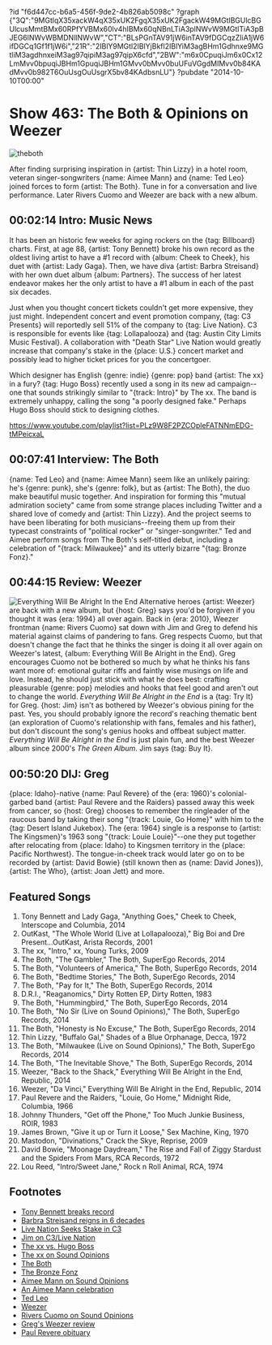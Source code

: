 ?id "f6d447cc-b6a5-456f-9de2-4b826ab5098c"
?graph {"3Q":"9MGtlqX35xackW4qX35xUK2FgqX35xUK2FgackW49MGtlBGUlcBGUlcusMmtBMx60RPfYVBMx60lv4hIBMx60qNBnLTiA3plNWvW9MGtlTiA3pBJEG6lNWvWBMDNllNWvW","CT":"BLsPGnTAV91jW6inTAV9fDGCqzZIiA1jW6ifDGCq1Gf1f1jW6i","21R":"2IBlY9MGtl2IBlYjBkfl2IBlYiM3agBHm1Gdhnxe9MGtliM3agdhnxeiM3ag97qipiM3ag97qipX6cfd","2BW":"m6x0CpuqiJm6x0Cx12LmMvv0bpuqiJBHm1GpuqiJBHm1GMvv0bMvv0buUFuVGgdMIMvv0b84KAdMvv0b982T6OuUsgOuUsgrX5bv84KAdbsnLU"}
?pubdate "2014-10-10T00:00"

# Show 463: The Both & Opinions on Weezer

![theboth](https://static.soundopinions.org/images/2014/theboth_web.jpg)

After finding surprising inspiration in {artist: Thin Lizzy} in a hotel room, veteran singer-songwriters {name: Aimee Mann} and {name: Ted Leo} joined forces to form {artist: The Both}. Tune in for a conversation and live performance. Later Rivers Cuomo and Weezer are back with a new album.


## 00:02:14 Intro: Music News
It has been an historic few weeks for aging rockers on the {tag: Billboard} charts. First, at age 88, {artist: Tony Bennett} broke his own record as the oldest living artist to have a #1  record with {album: Cheek to Cheek}, his duet with {artist: Lady Gaga}. Then, we have diva {artist: Barbra Streisand} with her own duet album {album: Partners}. The success of her latest endeavor makes her the only artist to have a #1 album in each of the past six decades.
 
Just when you thought concert tickets couldn't get more expensive, they just might. Independent concert and event promotion company, {tag: C3 Presents} will reportedly sell 51% of the company to {tag: Live Nation}. C3 is responsible for events like {tag: Lollapalooza} and {tag: Austin City Limits Music Festival}. A collaboration with "Death Star" Live Nation would greatly increase that company's stake in the {place: U.S.} concert market and possibly lead to higher ticket prices for you the concertgoer.
 
Which designer has English {genre: indie} {genre: pop} band {artist: The xx} in a fury? {tag: Hugo Boss} recently used a song in its new ad campaign--one that sounds strikingly similar to "{track: Intro}" by The xx. The band is extremely unhappy, calling the song "a poorly designed fake." Perhaps Hugo Boss should stick to designing clothes. 


https://www.youtube.com/playlist?list=PLz9W8F2PZCOpleFATNNmEDG-tMPeicxaL
## 00:07:41 Interview: The Both
{name: Ted Leo} and {name: Aimee Mann} seem like an unlikely pairing: he's {genre: punk}, she's {genre: folk}, but as {artist: The Both}, the duo make beautiful music together. And inspiration for forming this "mutual admiration society" came from some strange places including Twitter and a shared love of comedy and {artist: Thin Lizzy}. And the project seems to have been liberating for both musicians--freeing them up from their typecast constraints of "political rocker" or "singer-songwriter." Ted and Aimee perform songs from The Both's self-titled debut, including a celebration of "{track: Milwaukee}" and its utterly bizarre "{tag: Bronze Fonz}."

## 00:44:15 Review: Weezer
![Everything Will Be Alright In the End](https://static.soundopinions.org/assets/463/21R0.jpg)
Alternative heroes {artist: Weezer} are back with a new album, but {host: Greg} says you'd be forgiven if you thought it was {era: 1994} all over again. Back in {era: 2010}, Weezer frontman {name: Rivers Cuomo} sat down with Jim and Greg to defend his material against claims of pandering to fans. Greg respects Cuomo, but that doesn't change the fact that he thinks the singer is doing it all over again on Weezer's latest, {album: Everything Will Be Alright in the End}. Greg encourages Cuomo not be bothered so much by what he thinks his fans want more of: emotional guitar riffs and faintly wise musings on life and love. Instead, he should just stick with what he does best: crafting pleasurable {genre: pop} melodies and hooks that feel good and aren't out to change the world.  *Everything Will Be Alright in the End* is a {tag: Try It} for Greg. {host: Jim} isn't as bothered by Weezer's obvious pining for the past. Yes, you should probably ignore the record's reaching thematic bent (an exploration of Cuomo's relationship with fans, females and his father), but don't discount the song's genius hooks and offbeat subject matter. *Everything Will Be Alright in the End* is just plain fun, and the best Weezer album since 2000's *The Green Album*.  Jim says {tag: Buy It}. 


## 00:50:20 DIJ: Greg
{place: Idaho}-native {name: Paul Revere} of the {era: 1960}'s colonial-garbed band {artist: Paul Revere and the Raiders} passed away this week from cancer, so {host: Greg} chooses to remember the ringleader of the raucous band by taking their song "{track: Louie, Go Home}" with him to the {tag: Desert Island Jukebox}. The {era: 1964} single is a response to {artist: The Kingsmen}'s 1963 song "{track: Louie Louie}"--one they put together after relocating from {place: Idaho} to Kingsmen territory in the {place: Pacific Northwest}. The tongue-in-cheek track would later go on to be recorded by {artist: David Bowie} (still known then as {name: David Jones}), {artist: The Who}, {artist: Joan Jett} and more. 

## Featured Songs
1.  Tony Bennett and Lady Gaga, "Anything Goes," Cheek to Cheek, Interscope and Columbia, 2014 
1. OutKast, "The Whole World (Live at Lollapalooza)," Big Boi and Dre Present…OutKast, Arista Records, 2001 
1. The xx, "Intro," xx, Young Turks, 2009 
1. The Both, "The Gambler," The Both, SuperEgo Records, 2014 
1. The Both, "Volunteers of America," The Both, SuperEgo Records, 2014 
1. The Both, "Bedtime Stories," The Both, SuperEgo Records, 2014 
1. The Both, "Pay for It," The Both, SuperEgo Records, 2014 
1. D.R.I., "Reaganomics," Dirty Rotten EP, Dirty Rotten, 1983 
1. The Both, "Hummingbird," The Both, SuperEgo Records, 2014 
1. The Both, "No Sir (Live on Sound Opinions)," The Both, SuperEgo Records, 2014 
1. The Both, "Honesty is No Excuse," The Both, SuperEgo Records, 2014 
1. Thin Lizzy, "Buffalo Gal," Shades of a Blue Orphanage, Decca, 1972 
1. The Both, "Milwaukee (Live on Sound Opinions)," The Both, SuperEgo Records, 2014 
1. The Both, "The Inevitable Shove," The Both, SuperEgo Records, 2014 
1. Weezer, "Back to the Shack," Everything Will Be Alright in the End, Republic, 2014 
1. Weezer, "Da Vinci," Everything Will Be Alright in the End, Republic, 2014 
1. Paul Revere and the Raiders, "Louie, Go Home," Midnight Ride, Columbia, 1966 
1. Johnny Thunders, "Get off the Phone," Too Much Junkie Business, ROIR, 1983 
1. James Brown, "Give it up or Turn it Loose," Sex Machine, King, 1970 
1. Mastodon, "Divinations," Crack the Skye, Reprise, 2009 
1. David Bowie, "Moonage Daydream," The Rise and Fall of Ziggy Stardust and the Spiders From Mars, RCA Records, 1972 
1. Lou Reed, "Intro/Sweet Jane," Rock n Roll Animal, RCA, 1974 

## Footnotes
- [Tony Bennett breaks record](http://www.reuters.com/article/2014/10/01/us-music-tonybennett-charts-idUSKCN0HQ53320141001)
- [Barbra Streisand reigns in 6 decades](http://www.billboard.com/articles/columns/chart-beat/6259282/barbra-streisand-no-1-partners)
- [Live Nation Seeks Stake in C3](http://www.nytimes.com/2014/10/07/business/media/live-nation-in-talks-to-buy-stake-in-c3-presents.html?_r=0)
- [Jim on C3/Live Nation](http://www.wbez.org/blogs/jim-derogatis/2014-10/death-star-buy-walmart-lake-110907)
- [The xx vs. Hugo Boss](http://www.vulture.com/2014/10/did-hugo-boss-plagiarise-the-xx.html)
- [The xx on Sound Opinions](http://www.soundopinions.org/show/233)
- [The Both](www.aimeemann.com)
- [The Bronze Fonz](http://www.jsonline.com/news/milwaukee/happy-5th-birthday-to-the-bronze-fonz-b9977351z1-220057411.html)
- [Aimee Mann on Sound Opinions](http://www.soundopinions.org/show/372)
- [An Aimee Mann celebration](http://soundopinions.tumblr.com/post/40178972165/top-aimee-mann-moments-in-our-opinion)
- [Ted Leo](www.tedleo.com)
- [Weezer](http://www.weezer.com/)
- [Rivers Cuomo on Sound Opinions](http://www.soundopinions.org/show/221)
- [Greg's Weezer review](http://www.chicagotribune.com/entertainment/music/kot/ct-weezer-album-review-20141006-column.html)
- [Paul Revere obituary](http://www.washingtonpost.com/entertainment/music/paul-revere-frontman-for-hitmaking-1960s-rock-band-the-raiders-dies-at-76/2014/10/06/3a5a0b22-4d6f-11e4-8c24-487e92bc997b_story.html)
